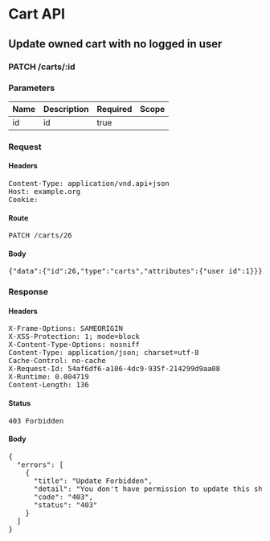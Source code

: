 # Cart API

## Update owned cart with no logged in user

### PATCH /carts/:id

### Parameters

| Name | Description | Required | Scope |
|------|-------------|----------|-------|
| id |  id | true |  |

### Request

#### Headers

<pre>Content-Type: application/vnd.api+json
Host: example.org
Cookie: </pre>

#### Route

<pre>PATCH /carts/26</pre>

#### Body

<pre>{"data":{"id":26,"type":"carts","attributes":{"user_id":1}}}</pre>

### Response

#### Headers

<pre>X-Frame-Options: SAMEORIGIN
X-XSS-Protection: 1; mode=block
X-Content-Type-Options: nosniff
Content-Type: application/json; charset=utf-8
Cache-Control: no-cache
X-Request-Id: 54af6df6-a106-4dc9-935f-214299d9aa08
X-Runtime: 0.004719
Content-Length: 136</pre>

#### Status

<pre>403 Forbidden</pre>

#### Body

<pre>{
  "errors": [
    {
      "title": "Update Forbidden",
      "detail": "You don't have permission to update this shopping/cart.",
      "code": "403",
      "status": "403"
    }
  ]
}</pre>
